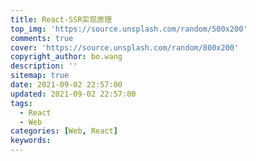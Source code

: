 ```yaml
---
title: React-SSR实现原理
top_img: 'https://source.unsplash.com/random/500x200'
comments: true
cover: 'https://source.unsplash.com/random/800x200'
copyright_author: bo.wang
description: ''
sitemap: true
date: 2021-09-02 22:57:00
updated: 2021-09-02 22:57:00
tags:
  - React
  - Web
categories: [Web, React]
keywords:
---
```



